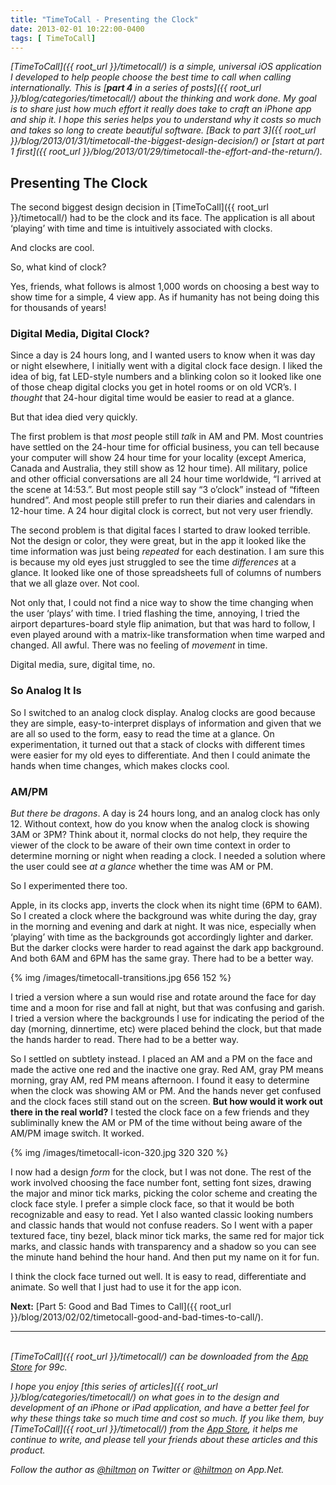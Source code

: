```yaml
---
title: "TimeToCall - Presenting the Clock"
date: 2013-02-01 10:22:00-0400
tags: [ TimeToCall]
---
```


*[TimeToCall]({{ root_url }}/timetocall/) is a simple, universal iOS application I developed to help people choose the best time to call when calling internationally. This is [**part 4** in a series of posts]({{ root_url }}/blog/categories/timetocall/) about the thinking and work done. My goal is to share just how much effort it really does take to craft an iPhone app and ship it. I hope this series helps you to understand why it costs so much and takes so long to create beautiful software. [Back to part 3]({{ root_url }}/blog/2013/01/31/timetocall-the-biggest-design-decision/) or [start at part 1 first]({{ root_url }}/blog/2013/01/29/timetocall-the-effort-and-the-return/).*

## Presenting The Clock

The second biggest design decision in [TimeToCall]({{ root_url }}/timetocall/) had to be the clock and its face. The application is all about ‘playing’ with time and time is intuitively associated with clocks. 

And clocks are cool.

So, what kind of clock? 

Yes, friends, what follows is almost 1,000 words on choosing a best way to show time for a simple, 4 view app. As if humanity has not being doing this for thousands of years!

### Digital Media, Digital Clock?

Since a day is 24 hours long, and I wanted users to know when it was day or night elsewhere, I initially went with a digital clock face design. I liked the idea of big, fat LED-style numbers and a blinking colon so it looked like one of those cheap digital clocks you get in hotel rooms or on old VCR’s. I *thought* that 24-hour digital time would be easier to read at a glance.

But that idea died very quickly. 

The first problem is that *most* people still *talk* in AM and PM. Most countries have settled on the 24-hour time for official business, you can tell because your computer will show 24 hour time for your locality (except America, Canada and Australia, they still show as 12 hour time). All military, police and other official conversations are all 24 hour time worldwide, “I arrived at the scene at 14:53.”.  But most people still say “3 o’clock” instead of “fifteen hundred”. And most people still prefer to run their diaries and calendars in 12-hour time. A 24 hour digital clock is correct, but not very user friendly.

The second problem is that digital faces I started to draw looked terrible. Not the design or color, they were great, but in the app it looked like the time information was just being *repeated* for each destination. I am sure this is because my old eyes just struggled to see the time *differences* at a glance. It looked like one of those spreadsheets full of columns of numbers that we all glaze over. Not cool.

Not only that, I could not find a nice way to show the time changing when the user ‘plays’ with time. I tried flashing the time, annoying, I tried the airport departures-board style flip animation, but that was hard to follow, I even played around with a matrix-like transformation when time warped and changed. All awful. There was no feeling of *movement* in time.

Digital media, sure, digital time, no.

### So Analog It Is

So I switched to an analog clock display. Analog clocks are good because they are simple, easy-to-interpret displays of information and given that we are all so used to the form, easy to read the time at a glance. On experimentation, it turned out that a stack of clocks with different times were easier for my old eyes to differentiate. And then I could animate the hands when time changes, which makes clocks cool.

### AM/PM

*But there be dragons*. A day is 24 hours long, and an analog clock has only 12. Without context, how do you know when the analog clock is showing 3AM or 3PM? Think about it, normal clocks do not help, they require the viewer of the clock to be aware of their own time context in order to determine morning or night when reading a clock. I needed a solution where the user could see *at a glance* whether the time was AM or PM.

So I experimented there too.

Apple, in its clocks app, inverts the clock when its night time (6PM to 6AM). So I created a clock where the background was white during the day, gray in the morning and evening and dark at night. It was nice, especially when ‘playing’ with time as the backgrounds got accordingly lighter and darker. But the darker clocks were harder to read against the dark app background. And both 6AM and 6PM has the same gray. There had to be a better way.

{% img /images/timetocall-transitions.jpg 656 152 %}

I tried a version where a sun would rise and rotate around the face for day time and a moon for rise and fall at night, but that was confusing and garish. I tried a version where the backgrounds I use for indicating the period of the day (morning, dinnertime, etc) were placed behind the clock, but that made the hands harder to read. There had to be a better way.

So I settled on subtlety instead. I placed an AM and a PM on the face and made the active one red and the inactive one gray. Red AM, gray PM means morning, gray AM, red PM means afternoon. I found it easy to determine when the clock was showing AM or PM. And the hands never get confused and the clock faces still stand out on the screen. **But how would it work out there in the real world?** I tested the clock face on a few friends and they subliminally knew the AM or PM of the time without being aware of the AM/PM image switch. It worked.

{% img /images/timetocall-icon-320.jpg 320 320 %}

I now had a design *form* for the clock, but I was not done. The rest of the work involved choosing the face number font, setting font sizes, drawing the major and minor tick marks, picking the color scheme and creating the clock face style. I prefer a simple clock face, so that it would be both recognizable and easy to read. Yet I also wanted classic looking numbers and classic hands that would not confuse readers. So I went with a paper textured face, tiny bezel, black minor tick marks, the same red for major tick marks, and classic hands with transparency and a shadow so you can see the minute hand behind the hour hand. And then put my name on it for fun.

I think the clock face turned out well. It is easy to read, differentiate and animate. So well that I just had to use it for the app icon.

**Next:** [Part 5: Good and Bad Times to Call]({{ root_url }}/blog/2013/02/02/timetocall-good-and-bad-times-to-call/).

---
&nbsp;  
*[TimeToCall]({{ root_url }}/timetocall/) can be downloaded from the [App Store](https://itunes.apple.com/us/app/timetocall/id596429979?ls=1&mt=8) for 99c.*

*I hope you enjoy [this series of articles]({{ root_url }}/blog/categories/timetocall/) on what goes in to the design and development of an iPhone or iPad application, and have a better feel for why these things take so much time and cost so much. If you like them, buy [TimeToCall]({{ root_url }}/timetocall/) from the [App Store](https://itunes.apple.com/us/app/timetocall/id596429979?ls=1&mt=8), it helps me continue to write, and please tell your friends about these articles and this product.*

*Follow the author as [@hiltmon](https://twitter.com/hiltmon) on Twitter or [@hiltmon](http://alpha.app.net/hiltmon) on App.Net.*
